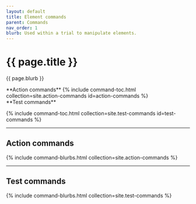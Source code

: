 ```yaml
---
layout: default
title: Element commands
parent: Commands
nav_order: 1
blurb: Used within a trial to manipulate elements.
---
```


# {{ page.title }}

{{ page.blurb }}

<!-- Command TOC -->
<div class="d-flex">

  <div class="pl-4 pr-2 pb-4" style="flex:1" markdown="1">
  **Action commands**
  {% include command-toc.html collection=site.action-commands id=action-commands %}
  </div>
  
  <div class="pl-4 pr-2 pb-4" style="flex:1" markdown="1">
  **Test commands**
  
  {% include command-toc.html collection=site.test-commands id=test-commands %}
  </div>

</div>

---

## Action commands

<!-- Command blurbs -->
{% include command-blurbs.html collection=site.action-commands %}

---

## Test commands

<!-- Command blurbs -->
{% include command-blurbs.html collection=site.test-commands %}
